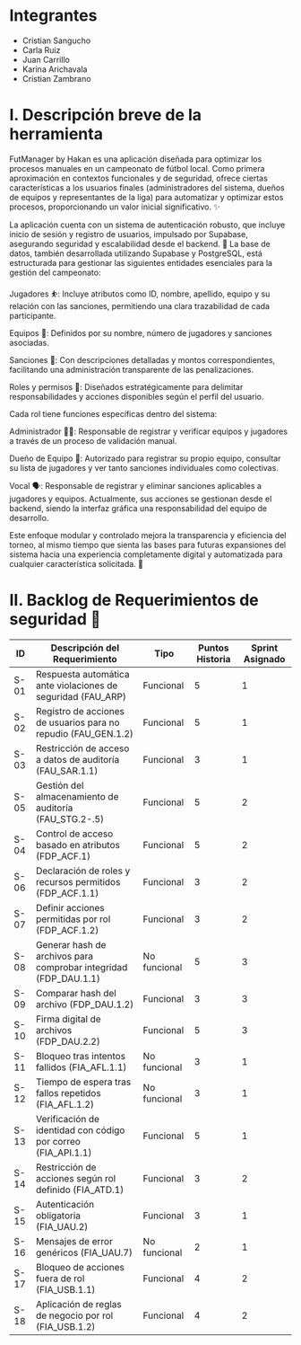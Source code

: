# Integrantes 
- Cristian Sangucho
- Carla Ruiz
- Juan Carrillo
- Karina Arichavala
- Cristian Zambrano

# I. Descripción breve de la herramienta 
FutManager by Hakan es una aplicación diseñada para optimizar los procesos manuales en un campeonato de fútbol local. Como primera aproximación en contextos funcionales y de seguridad, ofrece ciertas características a los usuarios finales (administradores del sistema, dueños de equipos y representantes de la liga) para automatizar y optimizar estos procesos, proporcionando un valor inicial significativo. ✨

La aplicación cuenta con un sistema de autenticación robusto, que incluye inicio de sesión y registro de usuarios, impulsado por Supabase, asegurando seguridad y escalabilidad desde el backend. 🔐 La base de datos, también desarrollada utilizando Supabase y PostgreSQL, está estructurada para gestionar las siguientes entidades esenciales para la gestión del campeonato:

Jugadores ⛹️: Incluye atributos como ID, nombre, apellido, equipo y su relación con las sanciones, permitiendo una clara trazabilidad de cada participante.

Equipos 🥅: Definidos por su nombre, número de jugadores y sanciones asociadas.

Sanciones 🚫: Con descripciones detalladas y montos correspondientes, facilitando una administración transparente de las penalizaciones.

Roles y permisos 🔑: Diseñados estratégicamente para delimitar responsabilidades y acciones disponibles según el perfil del usuario.

Cada rol tiene funciones específicas dentro del sistema:

Administrador 🧑‍💻: Responsable de registrar y verificar equipos y jugadores a través de un proceso de validación manual.

Dueño de Equipo 🧢: Autorizado para registrar su propio equipo, consultar su lista de jugadores y ver tanto sanciones individuales como colectivas.

Vocal 🗣️: Responsable de registrar y eliminar sanciones aplicables a jugadores y equipos. Actualmente, sus acciones se gestionan desde el backend, siendo la interfaz gráfica una responsabilidad del equipo de desarrollo.

Este enfoque modular y controlado mejora la transparencia y eficiencia del torneo, al mismo tiempo que sienta las bases para futuras expansiones del sistema hacia una experiencia completamente digital y automatizada para cualquier característica solicitada. 🚀

# II. Backlog de Requerimientos de seguridad 🔑

| ID | Descripción del Requerimiento | Tipo | Puntos Historia | Sprint Asignado |
|----|----------------------------------------------------------|--------------|-----------------|-----------------|
| S-01 | Respuesta automática ante violaciones de seguridad (FAU_ARP) | Funcional | 5 | 1 |
| S-02 | Registro de acciones de usuarios para no repudio (FAU_GEN.1.2) | Funcional | 5 | 1 |
| S-03 | Restricción de acceso a datos de auditoría (FAU_SAR.1.1) | Funcional | 3 | 1 |
| S-05 | Gestión del almacenamiento de auditoría (FAU_STG.2-.5) | Funcional | 5 | 2 |
| S-04 | Control de acceso basado en atributos (FDP_ACF.1) | Funcional | 5 | 2 |
| S-06 | Declaración de roles y recursos permitidos (FDP_ACF.1.1) | Funcional | 3 | 2 |
| S-07 | Definir acciones permitidas por rol (FDP_ACF.1.2) | Funcional | 3 | 2 |
| S-08 | Generar hash de archivos para comprobar integridad (FDP_DAU.1.1) | No funcional | 5 | 3 |
| S-09 | Comparar hash del archivo (FDP_DAU.1.2) | Funcional | 3 | 3 |
| S-10 | Firma digital de archivos (FDP_DAU.2.2) | Funcional | 5 | 3 |
| S-11 | Bloqueo tras intentos fallidos (FIA_AFL.1.1) | No funcional | 3 | 1 |
| S-12 | Tiempo de espera tras fallos repetidos (FIA_AFL.1.2) | No funcional | 3 | 1 |
| S-13 | Verificación de identidad con código por correo (FIA_API.1.1) | Funcional | 5 | 1 |
| S-14 | Restricción de acciones según rol definido (FIA_ATD.1) | Funcional | 3 | 2 |
| S-15 | Autenticación obligatoria (FIA_UAU.2) | Funcional | 3 | 1 |
| S-16 | Mensajes de error genéricos (FIA_UAU.7) | No funcional | 2 | 1 |
| S-17 | Bloqueo de acciones fuera de rol (FIA_USB.1.1) | Funcional | 4 | 2 |
| S-18 | Aplicación de reglas de negocio por rol (FIA_USB.1.2) | Funcional | 4 | 2 |
